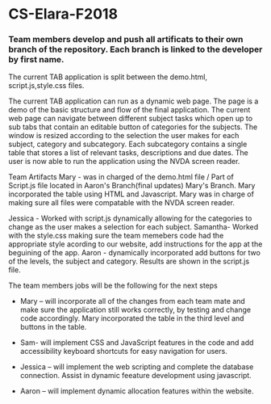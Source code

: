 ﻿# CS-Elara-F2018

### Team members develop and push all artificats to their own branch of the repository. Each branch is linked to the developer by first name.


The current TAB application is split between the demo.html, script.js,style.css files.


The current TAB application can run as a dynamic web page. The page is a demo of the basic structure and flow of the final application. The current web page can navigate between different subject tasks which open up to sub tabs that contain an editable button of categories for the subjects. The window is resized according to the selection the user makes for each subject, category and subcategory. Each subcategory contains a single table that stores a list of relevant tasks, descriptions and due dates. The user is now able to run the application using the NVDA screen reader.

Team Artifacts 
Mary - was in charged of the demo.html file / Part of Script.js file located in Aaron's Branch(final updates) Mary's Branch. Mary incorporated the table using HTML and Javascript. Mary was in charge of making sure all files were compatable with the NVDA screen reader. 

Jessica - Worked with script.js dynamically allowing for the categories to change as the user makes a selection for each subject.
Samantha- Worked with the style.css making sure the team memebers code had the appropriate style acording to our website, add instructions for the app at the beguining of the app. 
Aaron - dynamically incorporated add buttons for two of the levels, the subject and category. Results are shown in the script.js file.

The team members jobs will be the following for the next steps

-	Mary – will incorporate all of the changes from each team mate and make sure the application still works correctly, by testing and change code accordingly. Mary incorporated the table in the third level and buttons in the table.

-	Sam- will implement CSS and JavaScript features in the code and add accessibility keyboard shortcuts for easy navigation for users. 
-	Jessica – will implement the web scripting and complete the database connection. Assist in dynamic feeature development using javascript.  
-	Aaron – will implement dynamic allocation features within the website.
